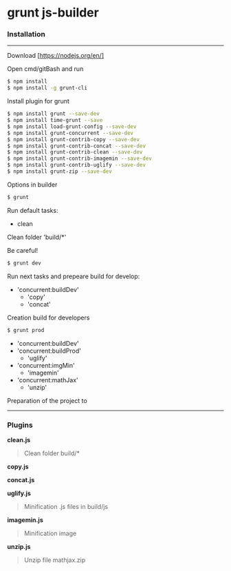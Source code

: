 # grunt js-builder
### Installation
****
Download [https://nodejs.org/en/]

Open cmd/gitBash and  run
```sh
$ npm install
$ npm install -g grunt-cli
```
Install plugin for grunt
```sh
$ npm install grunt --save-dev
$ npm install time-grunt --save
$ npm install load-grunt-config --save-dev
$ npm install grunt-concurrent --save-dev
$ npm install grunt-contrib-copy --save-dev
$ npm install grunt-contrib-concat --save-dev
$ npm install grunt-contrib-clean --save-dev
$ npm install grunt-contrib-imagemin --save-dev
$ npm install grunt-contrib-uglify --save-dev
$ npm install grunt-zip --save-dev
```
Options in builder
```sh
$ grunt
```
Run default tasks:
- clean

Clean folder 'build/*'

Be careful!
```sh
$ grunt dev
```
Run next tasks and prepeare build for develop:

- 'concurrent:buildDev'
  - 'copy'
  - 'concat'

Creation build for developers
```sh
$ grunt prod
```
- 'concurrent:buildDev'
- 'concurrent:buildProd'
   - 'uglify'
- 'concurrent:imgMin'
   - 'imagemin'
- 'concurrent:mathJax'
   - 'unzip'

Preparation of the project to
****
### Plugins
**clean.js**
>Clean folder build/*

**copy.js**
>

**concat.js**
>

**uglify.js**
>Minification .js files in build/js

**imagemin.js**
>Minification image

**unzip.js**
>Unzip file mathjax.zip
